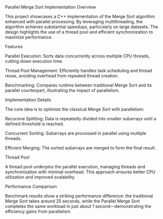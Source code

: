 Parallel Merge Sort Implementation
Overview

This project showcases a C++ implementation of the Merge Sort algorithm enhanced with parallel processing. By leveraging multithreading, the algorithm achieves substantial speedups, particularly on large datasets. The design highlights the use of a thread pool and efficient synchronization to maximize performance.

Features

Parallel Execution: Sorts data concurrently across multiple CPU threads, cutting down execution time.

Thread Pool Management: Efficiently handles task scheduling and thread reuse, avoiding overhead from repeated thread creation.

Benchmarking: Compares runtime between traditional Merge Sort and its parallel counterpart, illustrating the impact of parallelism.

Implementation Details

The core idea is to optimize the classical Merge Sort with parallelism:

Recursive Splitting: Data is repeatedly divided into smaller subarrays until a defined threshold is reached.

Concurrent Sorting: Subarrays are processed in parallel using multiple threads.

Efficient Merging: The sorted subarrays are merged to form the final result.

Thread Pool

A thread pool underpins the parallel execution, managing threads and synchronization with minimal overhead. This approach ensures better CPU utilization and improved scalability.

Performance Comparison

Benchmark results show a striking performance difference: the traditional Merge Sort takes around 25 seconds, while the Parallel Merge Sort completes the same workload in just about 1 second—demonstrating the efficiency gains from parallelism.
